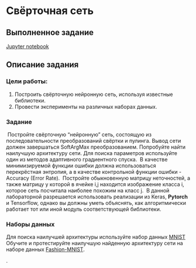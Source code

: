# Свёрточная сеть
## Выполненное задание
[Jupyter notebook](./cnn.ipynb) 

## Описание задания
### Цели работы:
1. Построить свёрточную нейронную сеть, используя известные библиотеки.
2. Провести эксперименты на различных наборах данных.
### Задание
​	Постройте свёрточную “нейронную” сеть, состоящую из последовательности преобразований  свёртки и пулинга. Вывод сети должен завершаться SoftArgMax преобразованием. 	Попробуйте найти наилучшую архитектуру сети. Для поиска параметров используйте один из методов адаптивного градиентного спуска.
​	В качестве минимизируемой функции ошибки должна использоваться перекрёстная энтропия, а в качестве контрольной функции ошибки - Accuracy (Error Rate). 
​	Постройте обыкновенную матрицу неточностей, а также матрицу у которой в ячейке i,j находится изображение класса i, которое сеть посчитала наиболее похожим на класс j.
​	В данной лабораторной разрешается использовать реализации из Keras, **Pytorch** и Tensorflow, однако вы должны уметь объяснять, как алгоритмически работает тот или иной модуль соответствующей библиотеки.

### Наборы данных
Для поиска наилучшей архитектуры используйте набор данных [MNIST](http://yann.lecun.com/exdb/mnist) Обучите и протестируйте наилучшую найденную архитектуру сети на наборе данных [Fashion-MNIST](https://github.com/zalandoresearch/fashion-mnist).

.
